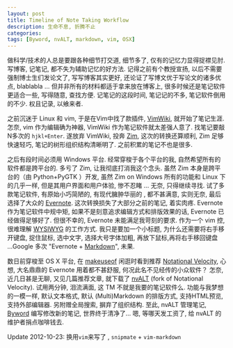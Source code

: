 ```yaml
---
layout: post
title: Timeline of Note Taking Workflow
description: 生命不息, 折腾不止
categories:
tags: [Byword, nvALT, markdown, vim, OSX]
---
```


做科学/技术的人总是要跟各种细节打交道, 细节多了,
仅有的记忆力显得捉襟见肘. 写博客, 记笔记, 都不失为辅助记忆的好方法.
记得之前有个教授宣扬, 以后不需要强制博士生们发论文了, 写写博客其实更好,
还论证了写博文优于写论文的诸多优点, blablabla ...
但并非所有的材料都适于拿来放在博客上, 很多时候还是笔记软件更适合一些,
写得随意, 查找方便. 记笔记的这段时间, 笔记记的不多, 笔记软件倒用的不少.
权且记录, 以飨来者.

之前沉迷于 Linux 和 vim, 于是在Vim中找了款插件, [VimWiki][],
就开始了笔记生涯. 怎奈, vim 作为编辑确为神器, VimWiki
作为笔记软件就太差强人意了. 找笔记要敲N多次的 `hjkl+Enter`. 遂放弃
VimWiki, 投奔 [Zim][], 这次的转换还算顺利, Zim 足够快速轻巧,
笔记的树形组织结构清晰明了. 之前积累的笔记不也是很多.

之后有段时间必须用 Windows 平台. 经常穿梭于各个平台的我,
自然希望所有的软件都是跨平台的. 多亏了 Zim, 让我彻底打消我这个念头. 虽然
Zim 本身是跨平台的（由 Python+PyGTK ）开发, 虽然 Zim on Windows
所有的功能和 Linux 下的几乎一样, 但是其用户界面和用户体验, 惨不忍睹 ...
无奈, 只得继续寻找. 试了多款笔记软件, 有原始小巧简陋的, 有现代臃肿华丽的
, 都不甚满意, 实则无奈, 最后选择了大众的 [Evernote][].
这次转换损失了大部分之前的笔记, 着实肉疼. Evernote 作为笔记软件中规中矩,
如果不是刻意追求编辑方式和排版效果的话, Evernote 已经做得足够好了.
但很不幸的, Evernote 未能满足我苛刻的要求. 作为一个 vim 控, 很难理解
[WYSIWYG][] 的工作方式. 我只是要加一个小标题,
为什么还需要将右手移开键盘, 捉住鼠标, 选中文字, 选择大号字体加粗,
再放下鼠标,再将右手移回键盘 ...Google 多次 "Evernote + [Markdown][]",
未果.

数日前穿梭至 OS X 平台, 在 [makeuseof][] 闲逛时看到推荐 [Notational
Velocity][], 心想, 大名鼎鼎的 Evernote 用着都不甚舒服,
何况此名不见经传的小众软件？ 怎奈, 近几日甚是无聊, 又见几篇推荐文章,
就下载了 [nvALT][] (fork of Notational Velocity). 试用两分钟, 泪流满面,
这 TM 不就是我要的笔记软件么. 功能与我梦想的一模一样, 默认文本格式, 默认
(Multi)Markdown 的排版方式, 支持HTML预览, 支持外部编辑器.
另附赠全局搜索, 摒弃了组织结构. 至此, nvALT 管理笔记, [Byword][]
编写修改新的笔记, 世界终于清净了... 嗯, 等哪天发工资了, 给 nvALT
的维护者捐点咖啡钱去.

Update 2012-10-23: 换用`vim`来写了 , `snipmate` + `vim-markdown`

[VimWiki]: http://code.google.com/p/vimwiki/
[Zim]: http://zim-wiki.org/
[Evernote]: http://www.evernote.com/
[Markdown]: http://en.wikipedia.org/wiki/Markdown
[makeuseof]: http://www.makeuseof.com/
[Notational Velocity]: http://notational.net/
[nvALT]: http://brettterpstra.com/project/nvalt/
[Byword]: http://bywordapp.com/
[WYSIWYG]: http://en.wikipedia.org/wiki/WYSIWYG
